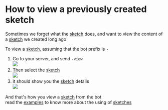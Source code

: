 # How to view a previously created sketch
Sometimes we forget what the [sketch](create.md) does, and want to view the content of a [sketch](create.md) we created long ago

To view a [sketch](create.md), assuming that the bot prefix is `-`

1. Go to your server, and send `-view`\
![](https://i.imgur.com/qz3X9TF.jpg)
2. Then select the [sketch](create.md)\
![](https://i.imgur.com/0RJJSdy.jpg)
3. it should show you the [sketch](create.md) details\
![](https://i.imgur.com/DhgW9Tm.jpg)

And that's how you view a [sketch](create.md) from the bot\
read the [examples](../examples/) to know more about the using of [sketches](create.md)